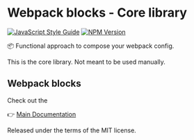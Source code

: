 # Webpack blocks - Core library

[![JavaScript Style Guide](https://img.shields.io/badge/code%20style-standard-brightgreen.svg)](http://standardjs.com/)
[![NPM Version](https://img.shields.io/npm/v/@webpack-blocks/core.svg)](https://www.npmjs.com/package/@webpack-blocks/core)

📦 Functional approach to compose your webpack config.

This is the core library. Not meant to be used manually.


## Webpack blocks

Check out the

👉 [Main Documentation](https://github.com/andywer/webpack-blocks)

Released under the terms of the MIT license.
